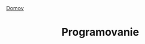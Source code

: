 <div align="center">
<div align="left">
    <a href="/README.md">Domov</a>
</div>

# Programovanie

</div>